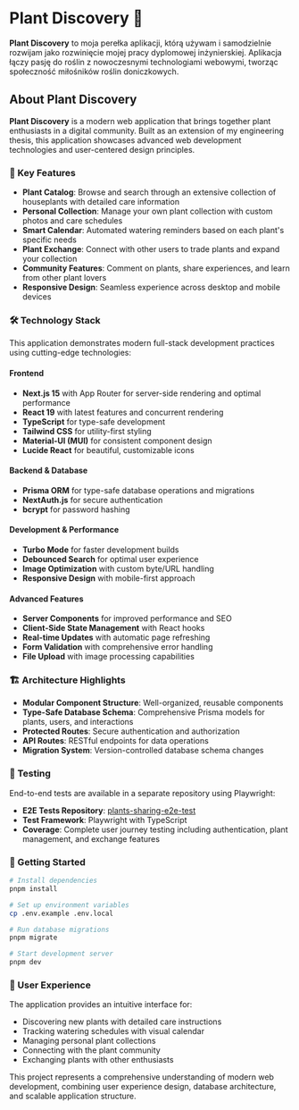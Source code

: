 # Plant Discovery 🌱

**Plant Discovery** to moja perełka aplikacji, którą używam i samodzielnie rozwijam jako rozwinięcie mojej pracy dyplomowej inżynierskiej. Aplikacja łączy pasję do roślin z nowoczesnymi technologiami webowymi, tworząc społeczność miłośników roślin doniczkowych.

## About Plant Discovery

**Plant Discovery** is a modern web application that brings together plant enthusiasts in a digital community. Built as an extension of my engineering thesis, this application showcases advanced web development technologies and user-centered design principles.

### 🌟 Key Features

- **Plant Catalog**: Browse and search through an extensive collection of houseplants with detailed care information
- **Personal Collection**: Manage your own plant collection with custom photos and care schedules
- **Smart Calendar**: Automated watering reminders based on each plant's specific needs
- **Plant Exchange**: Connect with other users to trade plants and expand your collection
- **Community Features**: Comment on plants, share experiences, and learn from other plant lovers
- **Responsive Design**: Seamless experience across desktop and mobile devices

### 🛠️ Technology Stack

This application demonstrates modern full-stack development practices using cutting-edge technologies:

#### Frontend
- **Next.js 15** with App Router for server-side rendering and optimal performance
- **React 19** with latest features and concurrent rendering
- **TypeScript** for type-safe development
- **Tailwind CSS** for utility-first styling
- **Material-UI (MUI)** for consistent component design
- **Lucide React** for beautiful, customizable icons

#### Backend & Database
- **Prisma ORM** for type-safe database operations and migrations
- **NextAuth.js** for secure authentication
- **bcrypt** for password hashing

#### Development & Performance
- **Turbo Mode** for faster development builds
- **Debounced Search** for optimal user experience
- **Image Optimization** with custom byte/URL handling
- **Responsive Design** with mobile-first approach

#### Advanced Features
- **Server Components** for improved performance and SEO
- **Client-Side State Management** with React hooks
- **Real-time Updates** with automatic page refreshing
- **Form Validation** with comprehensive error handling
- **File Upload** with image processing capabilities

### 🏗️ Architecture Highlights

- **Modular Component Structure**: Well-organized, reusable components
- **Type-Safe Database Schema**: Comprehensive Prisma models for plants, users, and interactions
- **Protected Routes**: Secure authentication and authorization
- **API Routes**: RESTful endpoints for data operations
- **Migration System**: Version-controlled database schema changes

### 🧪 Testing

End-to-end tests are available in a separate repository using Playwright:
- **E2E Tests Repository**: [plants-sharing-e2e-test](https://github.com/julianowicka/plants-sharing-e2e-test)
- **Test Framework**: Playwright with TypeScript
- **Coverage**: Complete user journey testing including authentication, plant management, and exchange features

### 🚀 Getting Started

```bash
# Install dependencies
pnpm install

# Set up environment variables
cp .env.example .env.local

# Run database migrations
pnpm migrate

# Start development server
pnpm dev
```

### 📱 User Experience

The application provides an intuitive interface for:
- Discovering new plants with detailed care instructions
- Tracking watering schedules with visual calendar
- Managing personal plant collections
- Connecting with the plant community
- Exchanging plants with other enthusiasts

This project represents a comprehensive understanding of modern web development, combining user experience design, database architecture, and scalable application structure.
